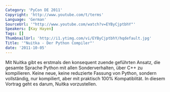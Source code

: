 ```yaml
---
Category: 'PyCon DE 2011'
Copyright: 'http://www.youtube.com/t/terms'
Language: 'German'
SourceUrl: '"http://www.youtube.com/watch?v=EYByCjptbhY"'
Speakers: [Kay Hayen]
Tags: []
ThumbnailUrl: 'http://i1.ytimg.com/vi/EYByCjptbhY/hqdefault.jpg'
Title: '"Nuitka - Der Python Compiler"'
date: '2011-10-05'
---
```

Mit Nuitka gibt es erstmals den konsequent zuende geführten Ansatz, die gesamte Sprache Python mit allen Sonderverhalten, über C++ zu kompilieren. Keine neue, keine reduzierte Fassung von Python, sondern vollständig, nur kompiliert, aber mit praktisch 100% Kompatiblität.  In diesem Vortrag geht es darum, Nuitka vorzustellen.